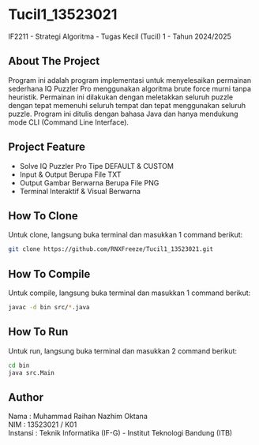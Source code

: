 # Tucil1_13523021
IF2211 - Strategi Algoritma - Tugas Kecil (Tucil) 1 - Tahun 2024/2025

## About The Project
Program ini adalah program implementasi untuk menyelesaikan permainan sederhana IQ Puzzler Pro menggunakan algoritma brute force murni tanpa heuristik. Permainan ini dilakukan dengan meletakkan seluruh puzzle dengan tepat memenuhi seluruh tempat dan tepat menggunakan seluruh puzzle. Program ini ditulis dengan bahasa Java dan hanya mendukung mode CLI (Command Line Interface).

## Project Feature
- Solve IQ Puzzler Pro Tipe DEFAULT & CUSTOM
- Input & Output Berupa File TXT
- Output Gambar Berwarna Berupa File PNG
- Terminal Interaktif & Visual Berwarna

## How To Clone
Untuk clone, langsung buka terminal dan masukkan 1 command berikut:
```bash
git clone https://github.com/RNXFreeze/Tucil1_13523021.git
```

## How To Compile
Untuk compile, langsung buka terminal dan masukkan 1 command berikut:
```bash
javac -d bin src/*.java
```

## How To Run
Untuk run, langsung buka terminal dan masukkan 2 command berikut:
```bash
cd bin
java src.Main
```

## Author
Nama     : Muhammad Raihan Nazhim Oktana
<br>
NIM      : 13523021 / K01
<br>
Instansi : Teknik Informatika (IF-G) - Institut Teknologi Bandung (ITB)
